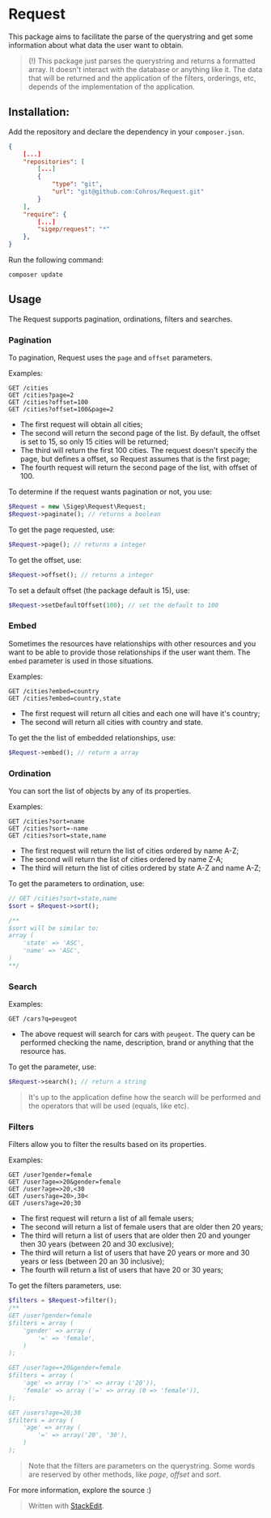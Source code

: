 # Request
This package aims to facilitate the parse of the querystring and get some information about what data the user want to obtain.

> (!) This package just parses the querystring and returns a formatted array. It doesn't interact with the database or anything like it. The data that will be returned and the application of the filters, orderings, etc, depends of the implementation of the application.

## Installation:
Add the repository and declare the dependency in your `composer.json`.

```json
{
    [...]
    "repositories": [
        [...]
        {
            "type": "git",
            "url": "git@github.com:Cohros/Request.git"
        }
    ],
    "require": {
        [...]
        "sigep/request": "*"
    },
}
```

Run the following command:

```
composer update
```

## Usage
The Request supports pagination, ordinations, filters and searches.


### Pagination
To pagination, Request uses the `page` and `offset` parameters.

Examples:

```
GET /cities
GET /cities?page=2
GET /cities?offset=100
GET /cities?offset=100&page=2
```

- The first request will obtain all cities;
- The second will return the second page of the list. By default, the offset is set to 15, so only 15 cities will be returned;
- The third will return the first 100 cities. The request doesn't specify the page, but defines a offset, so Request assumes that is the first page;
- The fourth request will return the second page of the list, with offset of 100.

To determine if the request wants pagination or not, you use:

```php
$Request = new \Sigep\Request\Request;
$Request->paginate(); // returns a boolean
```

To get the page requested, use:

```php
$Request->page(); // returns a integer
```

To get the offset, use:
```php
$Request->offset(); // returns a integer
```

To set a default offset (the package default is 15), use:
```php
$Request->setDefaultOffset(100); // set the default to 100
```

### Embed
Sometimes the resources have relationships with other resources and you want to be able to provide those relationships if the user want them. The `embed` parameter is used in those situations.

Examples:
```
GET /cities?embed=country
GET /cities?embed=country,state
```

- The first request will return all cities and each one will have it's country;
- The second will return all cities with country and state.

To get the the list of embedded relationships, use:
```php
$Request->embed(); // return a array
```

### Ordination
You can sort the list of objects by any of its properties.

Examples:
```
GET /cities?sort=name
GET /cities?sort=-name
GET /cities?sort=state,name
```

- The first request will return the list of cities ordered by name A-Z;
- The second will return the list of cities ordered by name Z-A;
- The third will return the list of cities ordered by state A-Z and name A-Z;

To get the parameters to ordination, use:
```php
// GET /cities?sort=state,name
$sort = $Request->sort();

/**
$sort will be similar to:
array (
    'state' => 'ASC',
    'name' => 'ASC',
)
**/
```

### Search

Examples:

```
GET /cars?q=peugeot
```

- The above request will search for cars with `peugeot`. The query can be performed checking the name, description, brand or anything that the resource has.

To get the parameter, use:
```php
$Request->search(); // return a string
```

> It's up to the application define how the search will be performed and the operators that will be used (equals, like etc).

### Filters
Filters allow you to filter the results based on its properties.

Examples:
```
GET /user?gender=female
GET /user?age=>20&gender=female
GET /user?age=>20,<30
GET /users?age=20>,30<
GET /users?age=20;30
```

- The first request will return a list of all female users;
- The second will return a list of female users that are older then 20 years;
- The third will return a list of users that are older then 20 and younger then 30 years (between 20 and 30 exclusive);
- The third will return a list of users that have 20 years or more and 30 years or less (between 20 an 30 inclusive);
- The fourth will return a list of users that have 20 or 30 years;

To get the filters parameters, use:
```php
$filters = $Request->filter();
/**
GET /user?gender=female
$filters = array (
    'gender' => array (
        '=' => 'female',
    )
);

GET /user?age=+20&gender=female
$filters = array (
    'age' => array ('>' => array ('20')),
    'female' => array ('=' => array (0 => 'female')),
);

GET /users?age=20;30
$filters = array (
    'age' => array (
        '=' => array('20', '30'),
    )
);
```

> Note that the filters are parameters on the querystring. Some words are reserved by other methods, like *page*, *offset* and *sort*.

For more information, explore the source :)

> Written with [StackEdit](https://stackedit.io/).

